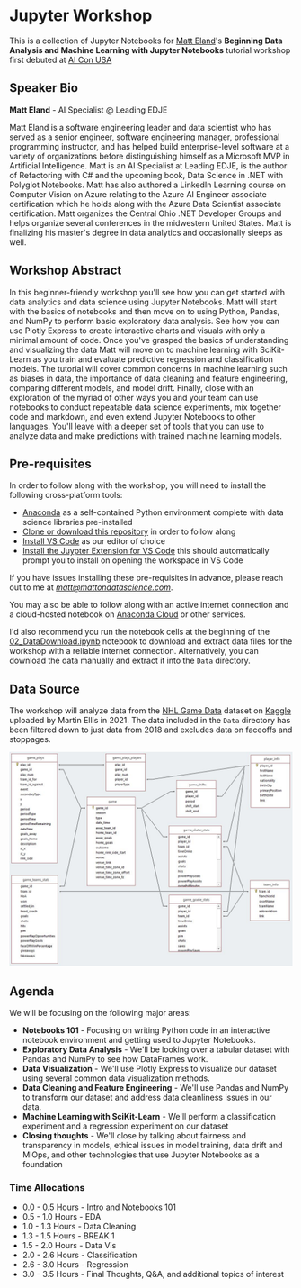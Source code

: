 # Jupyter Workshop

This is a collection of Jupyter Notebooks for [Matt Eland](https://MattEland.dev)'s **Beginning Data Analysis and Machine Learning with Jupyter Notebooks** tutorial workshop first debuted at [AI Con USA](https://aiconusa.techwell.com/)

## Speaker Bio

**Matt Eland** - AI Specialist @ Leading EDJE

Matt Eland is a software engineering leader and data scientist who has served as a senior engineer, software engineering manager, professional programming instructor, and has helped build enterprise-level software at a variety of organizations before distinguishing himself as a Microsoft MVP in Artificial Intelligence. Matt is an AI Specialist at Leading EDJE, is the author of Refactoring with C# and the upcoming book, Data Science in .NET with Polyglot Notebooks. Matt has also authored a LinkedIn Learning course on Computer Vision on Azure relating to the Azure AI Engineer associate certification which he holds along with the Azure Data Scientist associate certification. Matt organizes the Central Ohio .NET Developer Groups and helps organize several conferences in the midwestern United States. Matt is finalizing his master's degree in data analytics and occasionally sleeps as well.

## Workshop Abstract

In this beginner-friendly workshop you'll see how you can get started with data analytics and data science using Jupyter Notebooks. Matt will start with the basics of notebooks and then move on to using Python, Pandas, and NumPy to perform basic exploratory data analysis. See how you can use Plotly Express to create interactive charts and visuals with only a minimal amount of code. Once you've grasped the basics of understanding and visualizing the data Matt will move on to machine learning with SciKit-Learn as you train and evaluate predictive regression and classification models. The tutorial will cover common concerns in machine learning such as biases in data, the importance of data cleaning and feature engineering, comparing different models, and model drift. Finally, close with an exploration of the myriad of other ways you and your team can use notebooks to conduct repeatable data science experiments, mix together code and markdown, and even extend Jupyter Notebooks to other languages. You'll leave with a deeper set of tools that you can use to analyze data and make predictions with trained machine learning models.

## Pre-requisites

In order to follow along with the workshop, you will need to install the following cross-platform tools:

- [Anaconda](https://www.anaconda.com/download/success) as a self-contained Python environment complete with data science libraries pre-installed
- [Clone or download this repository](https://github.com/IntegerMan/JupyterWorkshop) in order to follow along
- [Install VS Code](https://code.visualstudio.com/) as our editor of choice
- [Install the Juypter Extension for VS Code](https://marketplace.visualstudio.com/items?itemName=ms-toolsai.jupyter) this should automatically prompt you to install on opening the workspace in VS Code

If you have issues installing these pre-requisites in advance, please reach out to me at *matt@mattondatascience.com*.

You may also be able to follow along with an active internet connection and a cloud-hosted notebook on [Anaconda Cloud](https://anaconda.cloud/) or other services.

I'd also recommend you run the notebook cells at the beginning of the [02_DataDownload.ipynb](Notebooks/02_DataDownload.ipynb) notebook to download and extract data files for the workshop with a reliable internet connection. Alternatively, you can download the data manually and extract it into the `Data` directory.

## Data Source

The workshop will analyze data from the [NHL Game Data](https://www.kaggle.com/datasets/martinellis/nhl-game-data) dataset on [Kaggle](https://Kaggle.com) uploaded by Martin Ellis in 2021. The data included in the `Data` directory has been filtered down to just data from 2018 and excludes data on faceoffs and stoppages.

![Table Relationships](Data/table_relationships.jpeg)

## Agenda

We will be focusing on the following major areas:

- **Notebooks 101** - Focusing on writing Python code in an interactive notebook environment and getting used to Jupyter Notebooks.
- **Exploratory Data Analysis** - We'll be looking over a tabular dataset with Pandas and NumPy to see how DataFrames work.
- **Data Visualization** - We'll use Plotly Express to visualize our dataset using several common data visualization methods.
- **Data Cleaning and Feature Engineering** - We'll use Pandas and NumPy to transform our dataset and address data cleanliness issues in our data.
- **Machine Learning with SciKit-Learn** - We'll perform a classification experiment and a regression experiment on our dataset
- **Closing thoughts** - We'll close by talking about fairness and transparency in models, ethical issues in model training, data drift and MlOps, and other technologies that use Jupyter Notebooks as a foundation

### Time Allocations

- 0.0 - 0.5 Hours - Intro and Notebooks 101
- 0.5 - 1.0 Hours - EDA
- 1.0 - 1.3 Hours - Data Cleaning
- 1.3 - 1.5 Hours - BREAK 1
- 1.5 - 2.0 Hours - Data Vis
- 2.0 - 2.6 Hours - Classification
- 2.6 - 3.0 Hours - Regression
- 3.0 - 3.5 Hours - Final Thoughts, Q&A, and additional topics of interest